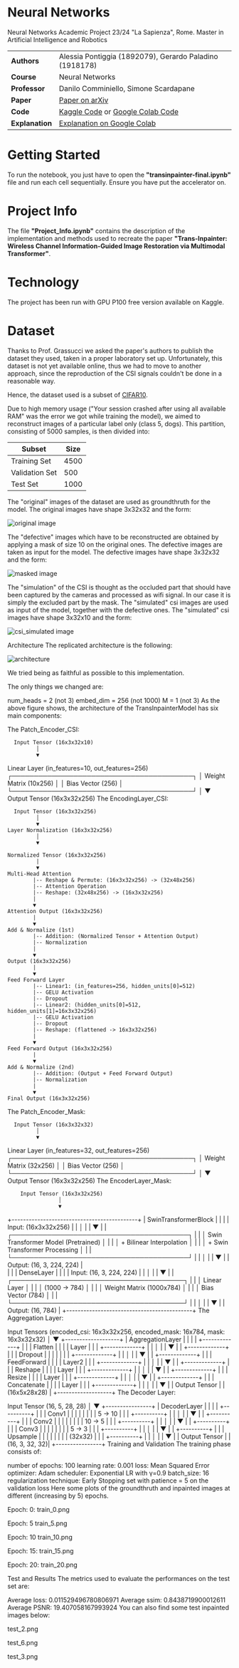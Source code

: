 # Neural Networks

Neural Networks Academic Project 23/24 "La Sapienza", Rome. 
Master in Artificial Intelligence and Robotics

|   |                                                                                                                                       |
|---------------|--------------------------------------------------------------------------------------------------------------------------------------------------|
| **Authors**   | Alessia Pontiggia (1892079), Gerardo Paladino (1918178)                                                                                          |
| **Course**    | Neural Networks                                                                                                                                  |
| **Professor** | Danilo Comminiello, Simone Scardapane                                                                                                            |
| **Paper**     | [Paper on arXiv](https://arxiv.org/abs/2305.05385)                                                                                               |
| **Code**      | [Kaggle Code](https://www.kaggle.com/code/alessiapontiggia/transinpainter-final) or [Google Colab Code](https://colab.research.google.com/drive/1uPe9Tb7mmwLMGLkVgxFSlkssoPa4E-Y7?usp=sharing) |
| **Explanation** | [Explanation on Google Colab](https://colab.research.google.com/drive/1tXWff_-Qo26pMGFL4drWZGvGLJYSdc0u?usp=sharing)                                                                  |


# Getting Started
To run the notebook, you just have to open the **"transinpainter-final.ipynb"** file and run each cell sequentially. Ensure you have put the accelerator on.

# Project Info
The file **"Project_Info.ipynb"** contains the description of the implementation and methods used to recreate the paper **"Trans-Inpainter: Wireless Channel Information-Guided Image Restoration via Multimodal Transformer"**.

# Technology
The project has been run with GPU P100 free version available on Kaggle.

# Dataset
Thanks to Prof. Grassucci we asked the paper's authors to publish the dataset they used, taken in a proper laboratory set up. Unfortunately, this dataset is not yet available online, thus we had to move to another approach, since the reproduction of the CSI signals couldn't be done in a reasonable way.

Hence, the dataset used is a subset of [CIFAR10](https://www.cs.toronto.edu/~kriz/cifar.html).

Due to high memory usage ("Your session crashed after using all available RAM" was the error we got while training the model), we aimed to reconstruct images of a particular label only (class 5, dogs). This partition, consisting of 5000 samples, is then divided into:

| Subset       | Size               |
|---------------|----------------------------|
| Training Set     | 4500   |
| Validation Set     | 500   |
| Test Set    | 1000   |

The "original" images of the dataset are used as groundthruth for the model. The original images have shape 3x32x32 and the form:

![original image](images/1.png)

The "defective" images which have to be reconstructed are obtained by applying a mask of size 10 on the original ones. The defective images are taken as input for the model. The defective images have shape 3x32x32 and the form:

![masked image](images/2.png)


The "simulation" of the CSI is thought as the occluded part that should have been captured by the cameras and processed as wifi signal. In our case it is simply the excluded part by the mask. The "simulated" csi images are used as input of the model, together with the defective ones. The "simulated" csi images have shape 3x32x10 and the form:

![csi_simulated image](images/3.png)


Architecture
The replicated architecture is the following:

![architecture](images/4.png)


We tried being as faithful as possible to this implementation.

The only things we changed are:

num_heads = 2 (not 3)
embed_dim = 256 (not 1000)
M = 1 (not 3)
As the above figure shows, the architecture of the TransInpainterModel has six main components:

The Patch_Encoder_CSI:

      Input Tensor (16x3x32x10)
             │
             ▼
   Linear Layer (in_features=10, out_features=256)
   ┌─────────────────────────────────────────┐
   │ Weight Matrix (10x256)                  │
   │ Bias Vector (256)                       │
   └─────────────────────────────────────────┘
             │
             ▼
      Output Tensor (16x3x32x256)
The EncodingLayer_CSI:

      Input Tensor (16x3x32x256)
             │
             ▼
    Layer Normalization (16x3x32x256)
             │
             ▼

    Normalized Tensor (16x3x32x256)
             |
             ▼
    Multi-Head Attention   
            |-- Reshape & Permute: (16x3x32x256) -> (32x48x256)
            |-- Attention Operation
            |-- Reshape: (32x48x256) -> (16x3x32x256)
            |
            ▼
    Attention Output (16x3x32x256)
            |
            ▼
    Add & Normalize (1st)
            |-- Addition: (Normalized Tensor + Attention Output)
            |-- Normalization
            |
            ▼
    Output (16x3x32x256)
            |
            ▼
    Feed Forward Layer
            |-- Linear1: (in_features=256, hidden_units[0]=512)
            |-- GELU Activation
            |-- Dropout
            |-- Linear2: (hidden_units[0]=512, hidden_units[1]=16x3x32x256)
            |-- GELU Activation
            |-- Dropout
            |-- Reshape: (flattened -> 16x3x32x256)
            |
            ▼
    Feed Forward Output (16x3x32x256)
            |
            ▼
    Add & Normalize (2nd)
            |-- Addition: (Output + Feed Forward Output)
            |-- Normalization
            |
            ▼
    Final Output (16x3x32x256)
The Patch_Encoder_Mask:

      Input Tensor (16x3x32x32)
             │
             ▼
   Linear Layer (in_features=32, out_features=256)
   ┌─────────────────────────────────────────┐
   │ Weight Matrix (32x256)                  │
   │ Bias Vector (256)                       │
   └─────────────────────────────────────────┘
             │
             ▼
      Output Tensor (16x3x32x256)
The EncoderLayer_Mask:

        Input Tensor (16x3x32x256)
                    │
                    ▼
+--------------------------------------------+
|            SwinTransformerBlock            |
|                                            |
|           Input: (16x3x32x256)             |
|                   │                        |
|                   ▼                        |
| ┌────────────────────────────────────────┐ |
| │   Swin Transformer Model (Pretrained)  │ |
| │       + Bilinear Interpolation         │ |
| │       + Swin Transformer Processing    │ |
| └────────────────────────────────────────┘ |
|                    │                       |
|                    ▼                       |
|         Output: (16, 3, 224, 224)          |     
|                                            |
|           DenseLayer                       |
|                                            |
|         Input: (16, 3, 224, 224)           |
|                     │                      |
|                     ▼                      |
| ┌───────────────────────────────────────┐  |
| │   Linear Layer                        │  |
| │   (1000 -> 784)                       │  |
| │   Weight Matrix (1000x784)            │  |
| │   Bias Vector (784)                   │  |
| └───────────────────────────────────────┘  |
|                     │                      |
|                     ▼                      |
|          Output: (16, 784)                 |
+--------------------------------------------+
The Aggregation Layer:

  Input Tensors
  (encoded_csi: 16x3x32x256,
  encoded_mask: 16x784,
  mask: 16x3x32x32)
      │
      ▼
  +-------------------+
  |  AggregationLayer |
  |                   |
  |  +-------------+  |
  |  |  Flatten    |  |
  |  |  Layer      |  |
  |  +-------------+  |
  |        │          |
  |        ▼          |
  |  +-------------+  |
  |  |  Dropout    |  |
  |  |             |  |
  |  +-------------+  |
  |        │          |
  |        ▼          |
  |  +-------------+  |
  |  | FeedForward |  |
  |  |  Layer2     |  |
  |  +-------------+  |
  |        │          |
  |        ▼          |
  |  +-------------+  |
  |  |  Reshape    |  |
  |  |  Layer      |  |
  |  +-------------+  |
  |        │          |
  |        ▼          |
  |  +-------------+  |
  |  |  Resize     |  |
  |  |  Layer      |  |
  |  +-------------+  |
  |        │          |
  |        ▼          |
  |  +-------------+  |
  |  | Concatenate |  |
  |  |  Layer      |  |
  |  +-------------+  |
  |        │          |
  |        ▼          |
  |  Output Tensor   |
  |  (16x5x28x28)    |
  +-------------------+
The Decoder Layer:

  Input Tensor
  (16, 5, 28, 28)
      │
      ▼
  +----------------+
  |  DecoderLayer  |
  |                |
  |  +----------+  |
  |  |  Conv1   |  |
  |  |          |  |
  |  |  5 -> 10 |  |
  |  +----------+  |
  |       │        |
  |       ▼        |
  |  +----------+  |
  |  |  Conv2   |  |
  |  |          |  |
  |  |  10 -> 5 |  |
  |  +----------+  |
  |       │        |
  |       ▼        |
  |  +----------+  |
  |  |  Conv3   |  |
  |  |          |  |
  |  |  5 -> 3  |  |
  |  +----------+  |
  |       │        |
  |       ▼        |
  |  +----------+  |
  |  | Upsample |  |
  |  |          |  |
  |  |  (32x32) |  |
  |  +----------+  |
  |       │        |
  |       ▼        |
  | Output Tensor  |
  | (16, 3, 32, 32)|
  +----------------+
Training and Validation
The training phase consists of:

number of epochs: 100
learning rate: 0.001
loss: Mean Squared Error
optimizer: Adam
scheduler: Exponential LR with γ=0.9
batch_size: 16
regularization technique: Early Stopping set with patience = 5 on the validation loss
Here some plots of the groundthruth and inpainted images at different (increasing by 5) epochs.

Epoch: 0:
train_0.png

Epoch: 5
train_5.png

Epoch: 10
train_10.png

Epoch: 15:
train_15.png

Epoch: 20:
train_20.png

Test and Results
The metrics used to evaluate the performances on the test set are:

Average loss: 0.011529496780806971
Average ssim: 0.8438719900012611
Average PSNR: 19.407058167993924
You can also find some test inpainted images below:

test_2.png

test_6.png

test_3.png

